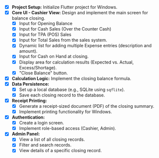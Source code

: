 - [x] **Project Setup:** Initialize Flutter project for Windows.
- [x] **Core UI - Cashier View:** Design and implement the main screen for balance closing.
  - [x] Input for Opening Balance
  - [x] Input for Cash Sales (Over the Counter Cash)
  - [x] Input for TPA (POS) Sales
  - [x] Input for Total Sales from the sales system.
  - [x] Dynamic list for adding multiple Expense entries (description and amount).
  - [x] Input for Cash on Hand at closing.
  - [x] Display area for calculation results (Expected vs. Actual, Excess/Shortage).
  - [x] "Close Balance" button.
- [x] **Calculation Logic:** Implement the closing balance formula.
- [x] **Data Persistence:**
  - [x] Set up a local database (e.g., SQLite using `sqflite`).
  - [x] Save each closing record to the database.
- [x] **Receipt Printing:**
  - [x] Generate a receipt-sized document (PDF) of the closing summary.
  - [x] Implement printing functionality for Windows.
- [x] **Authentication:**
  - [x] Create a login screen.
  - [x] Implement role-based access (Cashier, Admin).
- [x] **Admin Panel:**
  - [x] View a list of all closing records.
  - [x] Filter and search records.
  - [x] View details of a specific closing record.

